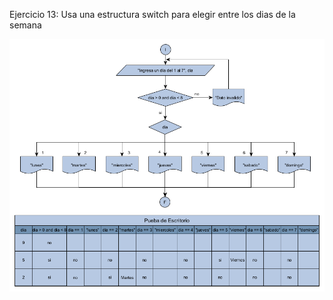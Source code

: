 Ejercicio 13:
Usa una estructura switch para elegir entre los dias de la semana

![](img/Dia%2013.bmp)